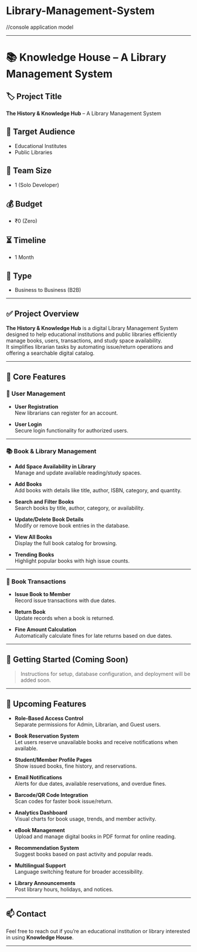 # Library-Management-System
//console application model

---------------------------------------------------------------------------------------------------------------------------------------------------------------------------------
# 📚 Knowledge House – A Library Management System

## 🏷️ Project Title
**The History & Knowledge Hub** – A Library Management System

## 🎯 Target Audience
- Educational Institutes  
- Public Libraries

## 👤 Team Size
- 1 (Solo Developer)

## 💰 Budget
- ₹0 (Zero)

## ⏳ Timeline
- 1 Month

## 🏢 Type
- Business to Business (B2B)

---

## ✅ Project Overview

**The History & Knowledge Hub** is a digital Library Management System designed to help educational institutions and public libraries efficiently manage books, users, transactions, and study space availability.  
It simplifies librarian tasks by automating issue/return operations and offering a searchable digital catalog.

---

## 🔧 Core Features

### 👤 User Management
- **User Registration**  
  New librarians can register for an account.

- **User Login**  
  Secure login functionality for authorized users.

---

### 📚 Book & Library Management
- **Add Space Availability in Library**  
  Manage and update available reading/study spaces.

- **Add Books**  
  Add books with details like title, author, ISBN, category, and quantity.

- **Search and Filter Books**  
  Search books by title, author, category, or availability.

- **Update/Delete Book Details**  
  Modify or remove book entries in the database.

- **View All Books**  
  Display the full book catalog for browsing.

- **Trending Books**  
  Highlight popular books with high issue counts.

---

### 🔁 Book Transactions
- **Issue Book to Member**  
  Record issue transactions with due dates.

- **Return Book**  
  Update records when a book is returned.

- **Fine Amount Calculation**  
  Automatically calculate fines for late returns based on due dates.

---

## 🚀 Getting Started (Coming Soon)
> Instructions for setup, database configuration, and deployment will be added soon.

---

## 🧩 Upcoming Features

- **Role-Based Access Control**  
  Separate permissions for Admin, Librarian, and Guest users.

- **Book Reservation System**  
  Let users reserve unavailable books and receive notifications when available.

- **Student/Member Profile Pages**  
  Show issued books, fine history, and reservations.

- **Email Notifications**  
  Alerts for due dates, available reservations, and overdue fines.

- **Barcode/QR Code Integration**  
  Scan codes for faster book issue/return.

- **Analytics Dashboard**  
  Visual charts for book usage, trends, and member activity.

- **eBook Management**  
  Upload and manage digital books in PDF format for online reading.

- **Recommendation System**  
  Suggest books based on past activity and popular reads.

- **Multilingual Support**  
  Language switching feature for broader accessibility.

- **Library Announcements**  
  Post library hours, holidays, and notices.

---

## 📫 Contact
Feel free to reach out if you’re an educational institution or library interested in using **Knowledge House**.

---

